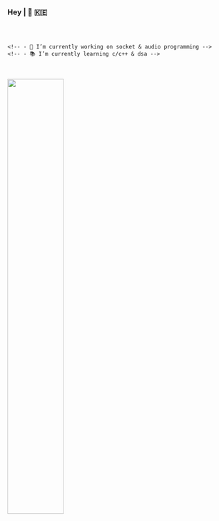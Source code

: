 ### **Hey** | 📍 **🇰🇪**

&ensp;

<!-- <img src="https://media.giphy.com/media/vzO0Vc8b2VBLi/source.gif"> -->

```

<!-- - 🚀 I’m currently working on socket & audio programming -->
<!-- - 📚 I’m currently learning c/c++ & dsa -->

```

&ensp;

<img width="50%" src="https://github-readme-stats.vercel.app/api/top-langs/?username=dannywamuya&hide=html,css,handlebars&langs_count=10&custom_title=languages&bg_color=020202&text_color=80ED99&title_color=0072BB&layout=compact"/>
